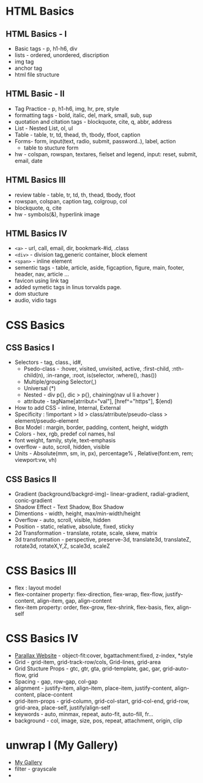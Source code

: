 # HTML Basics

## HTML Basics - I

- Basic tags - p, h1-h6, div
- lists - ordered, unordered, discription
- img tag
- anchor tag
- html file structure

## HTML Basic - II

- Tag Practice - p, h1-h6, img, hr, pre, style
- formatting tags - bold, italic, del, mark, small, sub, sup
- quotation and citation tags - blockquote, cite, q, abbr, address
- List - Nested List, ol, ul
- Table - table, tr, td, thead, th, tbody, tfoot, caption
- Forms- form, input(text, radio, submit, password..), label, action
  - table to stucture form
- hw - colspan, rowspan, textares, fielset and legend, input: reset, submit, email, date

## HTML Basics III

- review table - table, tr, td, th, thead, tbody, tfoot
- rowspan, colspan, caption tag, colgroup, col
- blockquote, q, cite
- hw - symbols(&), hyperlink image

## HTML Basics IV

- `<a>` - url, call, email, dir, bookmark-#id, .class
- `<div>` - division tag,generic container, block element
- `<span>` - inline element
- sementic tags - table, article, aside, figcaption, figure, main, footer, header, nav, article ...
- favicon using link tag
- added symetic tags in linus torvalds page.
- dom stucture
- audio, vidio tags

# CSS Basics

## CSS Basics I

- Selectors - tag, class., id#,
  - Psedo-class - :hover, visited, unvisited, active, :first-child, :nth-child(n), :in-range, :root, is(selector, :where(), :has())
  - Multiple/grouping Selector(,)
  - Universal (\*)
  - Nested - div p{}, dic > p{}, chaining(nav ul li a:hover )
  - attribute - tagName[atrribut="val"], [href^="https"], $(end)
- How to add CSS - inline, Internal, External
- Specificity : !important > Id > class/atrribute/pseudo-class > element/pseudo-element
- Box Model : margin, border, padding, content, height, widgth
- Colors - hex, rgb, predef col names, hsl
- font weight, family, style, text-emphasis
- overflow - auto, scroll, hidden, visible
- Units - Absolute(mm, sm, in, px), percentage% , Relative(font:em, rem; viewport:vw, vh)

## CSS Basics II

- Gradient (background/backgrd-img)- linear-gradient, radial-gradient, conic-gradient
- Shadow Effect - Text Shadow, Box Shadow
- Dimentions - width, height, max/min-width/height
- Overflow - auto, scroll, visible, hidden
- Position - static, relative, absolute, fixed, sticky
- 2d Transformation - translate, rotate, scale, skew, matrix
- 3d transformation - perspective, preserve-3d, translate3d, translateZ, rotate3d, rotateX,Y,Z, scale3d, scaleZ

# CSS Basics III

- flex : layout model
- flex-container property: flex-direction, flex-wrap, flex-flow, justify-content, align-item, gap, align-content
- flex-item property: order, flex-grow, flex-shrink, flex-basis, flex, align-self

# CSS Basics IV

- [Parallax Website](https://parallax-website-chi-two.vercel.app/) - object-fit:cover, bgattachment:fixed, z-index, \*style
- Grid - grid-item, grid-track-row/cols, Grid-lines, grid-area
- Grid Stucture Props - gtc, gtr, gta, grid-template, gac, gar, grid-auto-flow, grid
- Spacing - gap, row-gap, col-gap
- alignment - justify-item, align-item, place-item, justify-content, align-content, place-content
- grid-item-props - grid-column, grid-col-start, grid-col-end, grid-row, grid-area, place-self, justify/align-self
- keywords - auto, minmax, repeat, auto-fit, auto-fill, fr...
- background - col, image, size, pos, repeat, attachment, origin, clip

# unwrap I (My Gallery)

- [My Gallery](https://my-gallery-beta-ecru.vercel.app/)
- filter - grayscale
-
